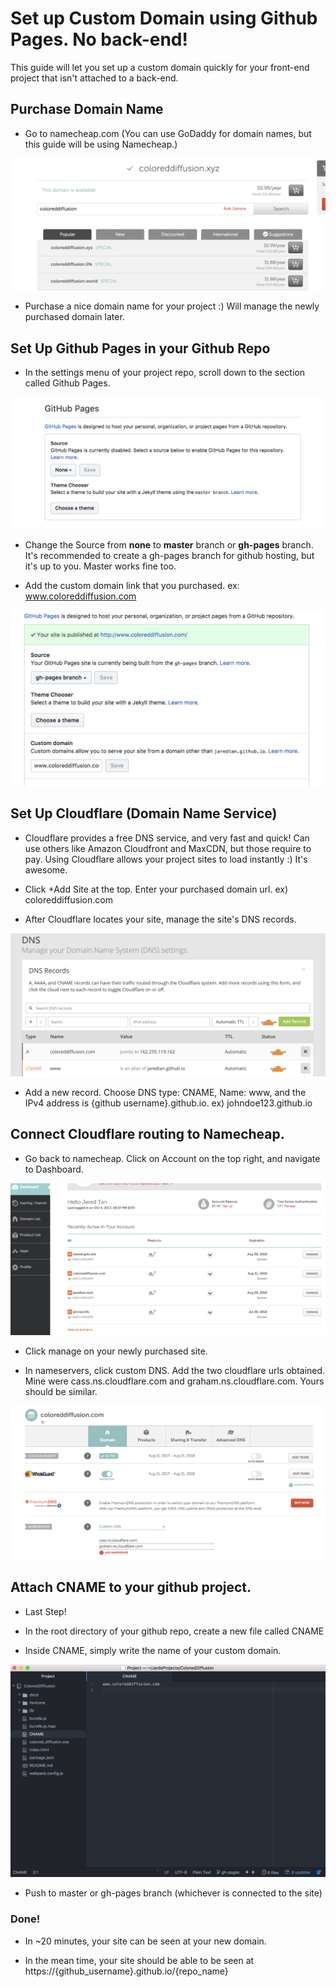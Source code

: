 # Set up Custom Domain using Github Pages. No back-end!

This guide will let you set up a custom domain quickly for your front-end project that isn't attached to a back-end.

## Purchase Domain Name

+ Go to namecheap.com (You can use GoDaddy for domain names, but this guide will be using Namecheap.)

![purchase](./gh-pages-images/purchase-domain.png)

+ Purchase a nice domain name for your project :) Will manage the newly purchased domain later.

## Set Up Github Pages in your Github Repo

+ In the settings menu of your project repo, scroll down to the section called Github Pages.

![github-pages](./gh-pages-images/github-pages.png)

+ Change the Source from **none** to **master** branch or **gh-pages** branch. It's recommended to create a gh-pages branch for github hosting, but it's up to you. Master works fine too.

+ Add the custom domain link that you purchased. ex: www.coloreddiffusion.com

![github-pages2](./gh-pages-images/gh-pages-source.png)


## Set Up Cloudflare (Domain Name Service)

+ Cloudflare provides a free DNS service, and very fast and quick! Can use others like Amazon Cloudfront and MaxCDN, but those require to pay. Using Cloudflare allows your project sites to load instantly :) It's awesome.

+ Click +Add Site at the top. Enter your purchased domain url. ex) coloreddiffusion.com

+ After Cloudflare locates your site, manage the site's DNS records.

![cloudflare](./gh-pages-images/manage-dns.png)

+ Add a new record. Choose DNS type: CNAME, Name: www, and the IPv4 address is {github username}.github.io. ex) johndoe123.github.io

## Connect Cloudflare routing to Namecheap.

+ Go back to namecheap. Click on Account on the top right, and navigate to Dashboard.

![manage](./gh-pages-images/manage-domain-namecheap.png)

+ Click manage on your newly purchased site.

+ In nameservers, click custom DNS. Add the two cloudflare urls obtained. Mine were cass.ns.cloudflare.com and graham.ns.cloudflare.com. Yours should be similar.

![nameservers](./gh-pages-images/add-cloudflare-to-namecheap.png)

## Attach CNAME to your github project.

+ Last Step!

+ In the root directory of your github repo, create a new file called CNAME

+ Inside CNAME, simply write the name of your custom domain.

![cname](./gh-pages-images/CNAME-in-repo.png)

+ Push to master or gh-pages branch (whichever is connected to the site)

### Done!

+ In ~20 minutes, your site can be seen at your new domain.

+ In the mean time, your site should be able to be seen at https://{github_username}.github.io/{repo_name}
